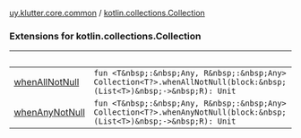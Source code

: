 [uy.klutter.core.common](../index.md) / [kotlin.collections.Collection](.)


### Extensions for kotlin.collections.Collection

|&nbsp;|&nbsp;|
|---|---|
| [whenAllNotNull](when-all-not-null.md) | `fun <T&nbsp;:&nbsp;Any, R&nbsp;:&nbsp;Any> Collection<T?>.whenAllNotNull(block:&nbsp;(List<T>)&nbsp;->&nbsp;R): Unit` |
| [whenAnyNotNull](when-any-not-null.md) | `fun <T&nbsp;:&nbsp;Any, R&nbsp;:&nbsp;Any> Collection<T?>.whenAnyNotNull(block:&nbsp;(List<T>)&nbsp;->&nbsp;R): Unit` |

